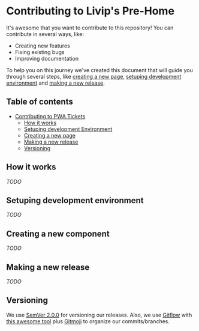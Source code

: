 # Contributing to Livip's Pre-Home

It's awesome that you want to contribute to this repository! You can contribute in several ways, like:

* Creating new features
* Fixing existing bugs
* Improving documentation

To help you on this journey we've created this document that will guide you through several steps, like [creating a new page](#creating-a-new-page), [setuping development environment](#setuping-development-environment) and [making a new release](#making-a-new-release).

## Table of contents

* [Contributing to PWΑ Tickets](#)
  * [How it works](#how-it-works)
  * [Setuping development Environment](#setuping-development-environment)
  * [Creating a new page](#creating-a-new-page)
  * [Making a new release](#making-a-new-release)
  * [Versioning](#versioning)

## How it works

_TODO_

## Setuping development environment
  
_TODO_

## Creating a new component

_TODO_

## Making a new release

_TODO_

## Versioning

We use [SemVer 2.0.0](https://semver.org/) for versioning our releases. Also, we use [Gitflow](https://danielkummer.github.io/git-flow-cheatsheet/) with [this awesome tool](https://github.com/nvie/gitflow) plus [Gitmoji](https://gitmoji.carloscuesta.me) to organize our commits/branches.
